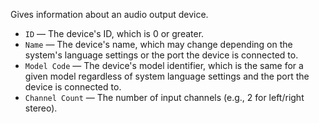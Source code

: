 Gives information about an audio output device.

   - `ID` — The device's ID, which is 0 or greater. 
   - `Name` — The device's name, which may change depending on the system's language settings or the port the device is connected to.
   - `Model Code` — The device's model identifier, which is the same for a given model regardless of system language settings and the port the device is connected to.
   - `Channel Count` — The number of input channels (e.g., 2 for left/right stereo).

